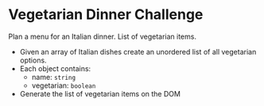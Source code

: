 # Vegetarian Dinner Challenge

Plan a menu for an Italian dinner. List of vegetarian items.

- Given an array of Italian dishes create an unordered list of all vegetarian options.
- Each object contains:
  - name: `string`
  - vegetarian: `boolean`
- Generate the list of vegetarian items on the DOM
